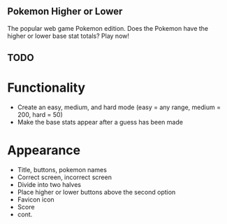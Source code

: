 ## Pokemon Higher or Lower

The popular web game Pokemon edition. Does the Pokemon have the higher or lower
base stat totals? Play now!

## TODO

# Functionality

- Create an easy, medium, and hard mode (easy = any range, medium = 200, hard
  = 50)
- Make the base stats appear after a guess has been made

# Appearance

- Title, buttons, pokemon names
- Correct screen, incorrect screen
- Divide into two halves
- Place higher or lower buttons above the second option
- Favicon icon
- Score
- cont.
